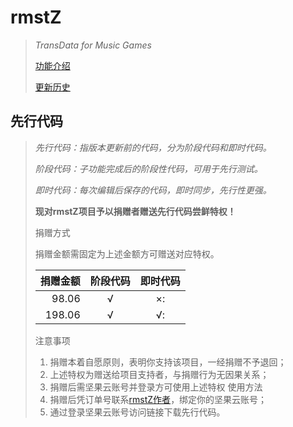 # rmstZ
>*TransData for Music Games*
>
>[功能介绍](README.md)
>
>[更新历史](WHATSNEW.md)
## 先行代码
>*先行代码：指版本更新前的代码，分为阶段代码和即时代码。*
>
>*阶段代码：子功能完成后的阶段性代码，可用于先行测试。*
>
>*即时代码：每次编辑后保存的代码，即时同步，先行性更强。*
>
>**现对rmstZ项目予以捐赠者赠送先行代码尝鲜特权！**
>
> 捐赠方式
>
>捐赠金额需固定为上述金额方可赠送对应特权。
>
>捐赠金额|阶段代码|即时代码
>--:|:-:|:-:
>98.06|√|×:
>198.06|√|√:
>
> 注意事项
>
>1. 捐赠本着自愿原则，表明你支持该项目，一经捐赠不予退回；
>2. 上述特权为赠送给项目支持者，与捐赠行为无因果关系；
>3. 捐赠后需坚果云账号并登录方可使用上述特权
> 使用方法
>1. 捐赠后凭订单号联系[rmstZ作者](http://wpa.qq.com/msgrd?v=3&uin=308973930&site=rmstZ_9806&menu=yes)，绑定你的坚果云账号；
>2. 通过登录坚果云账号访问链接下载先行代码。
